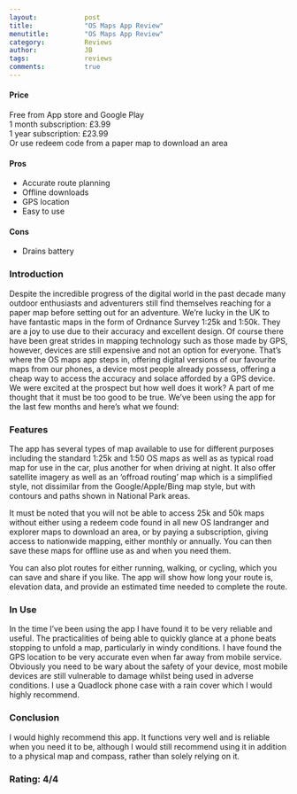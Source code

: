 ```yaml
---
layout:            post
title:             "OS Maps App Review"
menutitle:         "OS Maps App Review"
category:          Reviews
author:            JB
tags:              reviews
comments:          true
---
```


#### Price
Free from App store and Google Play   
1 month subscription: £3.99  
1 year subscription: £23.99  
Or use redeem code from a paper map to download an area  

#### Pros
 - Accurate route planning 
 - Offline downloads
 - GPS location
 - Easy to use

#### Cons
 - Drains battery 

### Introduction

Despite the incredible progress of the digital world in the past decade many outdoor enthusiasts and adventurers still find themselves reaching for a paper map before setting out for an adventure. We’re lucky in the UK to have fantastic maps in the form of Ordnance Survey 1:25k and 1:50k. They are a joy to use due to their accuracy and excellent design. Of course there have been great strides in mapping technology such as those made by GPS, however, devices are still expensive and not an option for everyone. That’s where the OS maps app steps in, offering digital versions of our favourite maps from our phones, a device most people already possess, offering a cheap way to access the accuracy and solace afforded by a GPS device. We were excited at the prospect but how well does it work? A part of me thought that it must be too good to be true. We’ve been using the app for the last few months and here’s what we found:

### Features

The app has several types of map available to use for different purposes including the standard 1:25k and 1:50 OS maps as well as as  typical road map for use in the car, plus another for when driving at night. It also offer satellite imagery as well as an ‘offroad routing’ map which is a simplified style, not dissimilar from the Google/Apple/Bing map style, but with contours and paths shown in National Park areas. 

It must be noted that you will not be able to access 25k and 50k maps without either using a redeem code found in all new OS landranger and explorer maps to download an area, or by paying a subscription, giving access to nationwide mapping, either monthly or annually. You can then save these maps for offline use as and when you need them. 

You can also plot routes for either running, walking, or cycling, which you can save and share if you like. The app will show how long your route is, elevation data, and provide an estimated time needed to complete the route. 

### In Use

In the time I’ve been using the app I have found it to be very reliable and useful. The practicalities of being able to quickly glance at a phone beats stopping to unfold a map, particularly in windy conditions. I have found the GPS location to be very accurate even when far away from mobile service. Obviously you need to be wary about the safety of your device, most mobile devices are still vulnerable to damage whilst being used in adverse conditions. I use a Quadlock phone case with a rain cover which I would highly recommend.

### Conclusion

I would highly recommend this app. It functions very well and is reliable when you need it to be, although I would still recommend using it in addition to a physical map and compass, rather than solely relying on it.  

### Rating: 4/4
